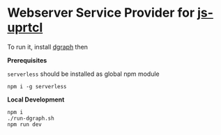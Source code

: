 # Webserver Service Provider for [js-uprtcl](https://github.com/uprtcl/js-uprtcl)

To run it, install [dgraph](https://github.com/dgraph-io/dgraph) then

**Prerequisites**

`serverless` should be installed as global npm module

`npm i -g serverless`

**Local Development**

```
npm i
./run-dgraph.sh
npm run dev
```
